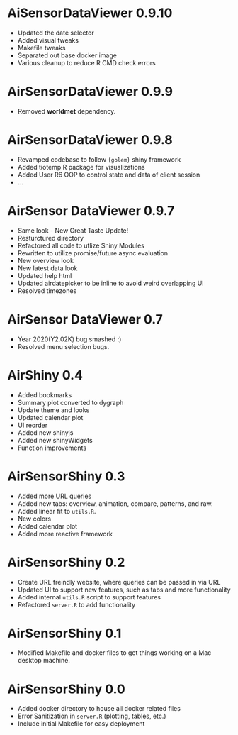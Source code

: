 # AiSensorDataViewer 0.9.10

* Updated the date selector
* Added visual tweaks
* Makefile tweaks
* Separated out base docker image
* Various cleanup to reduce R CMD check errors

# AirSensorDataViewer 0.9.9

* Removed **worldmet** dependency.

# AirSensorDataViewer 0.9.8

* Revamped codebase to follow `{golem}` shiny framework
* Added tiotemp R package for visualizations
* Added User R6 OOP to control state and data of client session
* ...

# AirSensor DataViewer 0.9.7

* Same look - New Great Taste Update!
* Resturctured directory
* Refactored all code to utlize Shiny Modules
* Rewritten to utilize promise/future async evaluation 
* New overview look
* New latest data look
* Updated help html
* Updated airdatepicker to be inline to avoid weird overlapping UI
* Resolved timezones

# AirSensor DataViewer 0.7

* Year 2020(Y2.02K) bug smashed :)
* Resolved menu selection bugs. 

# AirShiny 0.4

* Added bookmarks
* Summary plot converted to dygraph
* Update theme and looks 
* Updated calendar plot
* UI reorder
* Added new shinyjs
* Added new shinyWidgets
* Function improvements

# AirSensorShiny 0.3

* Added more URL queries
* Added new tabs: overview, animation, compare, patterns, and raw. 
* Added linear fit to `utils.R`.
* New colors 
* Added calendar plot 
* Added more reactive framework

# AirSensorShiny 0.2 

* Create URL freindly website, where queries can be passed in via URL
* Updated UI to support new features, such as tabs and more functionality
* Added internal `utils.R` script to support features
* Refactored `server.R` to add functionality

# AirSensorShiny 0.1
 
* Modified Makefile and docker files to get things working on
  a Mac desktop machine.

# AirSensorShiny 0.0
 
* Added docker directory to house all docker related files
* Error Sanitization in `server.R` (plotting, tables, etc.)
* Include initial Makefile for easy deployment 
